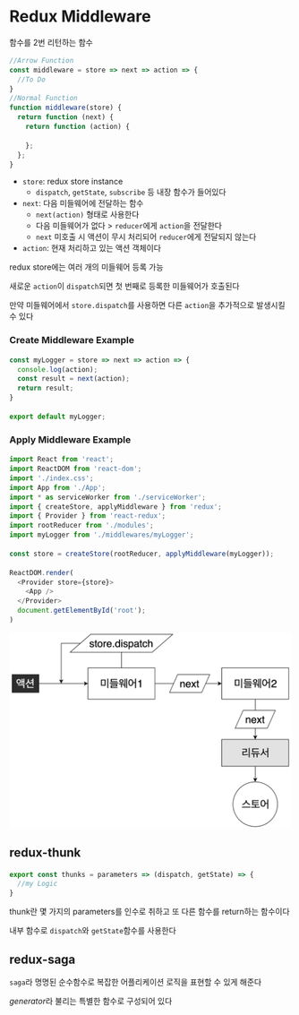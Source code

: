 # Redux Middleware

함수를 2번 리턴하는 함수

```javascript
//Arrow Function
const middleware = store => next => action => {
  //To Do
}
//Normal Function
function middleware(store) {
  return function (next) {
    return function (action) {

    };
  };
}
```
- `store`: redux store instance
  - `dispatch`, `getState`, `subscribe` 등 내장 함수가 들어있다
- `next`: 다음 미들웨어에 전달하는 함수
  - `next(action)` 형태로 사용한다
  - 다음 미들웨어가 없다 > `reducer`에게 `action`을 전달한다
  - `next` 미호출 시 액션이 무시 처리되어 `reducer`에게 전달되지 않는다
- `action`: 현재 처리하고 있는 액션 객체이다

redux store에는 여러 개의 미들웨어 등록 가능

새로운 `action`이 `dispatch`되면 첫 번째로 등록한 미들웨어가 호출된다

만약 미들웨어에서 `store.dispatch`를 사용하면 다른 `action`을 추가적으로 발생시킬 수 있다

### Create Middleware Example

```javascript
const myLogger = store => next => action => {
  console.log(action);
  const result = next(action);
  return result;
}

export default myLogger;
```

### Apply Middleware Example

```javascript
import React from 'react';
import ReactDOM from 'react-dom';
import './index.css';
import App from './App';
import * as serviceWorker from './serviceWorker';
import { createStore, applyMiddleware } from 'redux';
import { Provider } from 'react-redux';
import rootReducer from './modules';
import myLogger from './middlewares/myLogger';

const store = createStore(rootReducer, applyMiddleware(myLogger));

ReactDOM.render(
  <Provider store={store}>
    <App />
  </Provider>
  document.getElementById('root');
)
```

![middleware](./readmeImg/스크린샷%202021-09-23%2011.41.18.png)

## redux-thunk

```javascript
export const thunks = parameters => (dispatch, getState) => {
  //my Logic
}
```

thunk란 몇 가지의 parameters를 인수로 취하고 또 다른 함수를 return하는 함수이다

내부 함수로 `dispatch`와 `getState`함수를 사용한다



## redux-saga

`saga`라 명명된 순수함수로 복잡한 어플리케이션 로직을 표현할 수 있게 해준다

*generator*라 불리는 특별한 함수로 구성되어 있다


